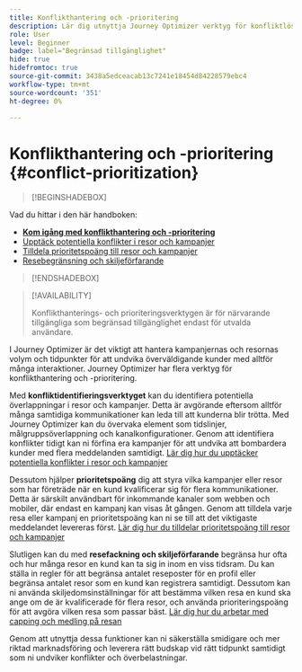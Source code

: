 ```yaml
---
title: Konflikthantering och -prioritering
description: Lär dig utnyttja Journey Optimizer verktyg för konfliktlösning och prioritering.
role: User
level: Beginner
badge: label="Begränsad tillgänglighet"
hide: true
hidefromtoc: true
source-git-commit: 3438a5edceacab13c7241e18454d84228579ebc4
workflow-type: tm+mt
source-wordcount: '351'
ht-degree: 0%

---
```



# Konflikthantering och -prioritering {#conflict-prioritization}

>[!BEGINSHADEBOX]

Vad du hittar i den här handboken:

* **[Kom igång med konflikthantering och -prioritering](gs-conflict-prioritization.md)**
* [Upptäck potentiella konflikter i resor och kampanjer](conflicts.md)
* [Tilldela prioritetspoäng till resor och kampanjer](priority-scores.md)
* [Resebegränsning och skiljeförfarande](journey-capping.md)

>[!ENDSHADEBOX]

>[!AVAILABILITY]
>
>Konflikthanterings- och prioriteringsverktygen är för närvarande tillgängliga som begränsad tillgänglighet endast för utvalda användare.

I Journey Optimizer är det viktigt att hantera kampanjernas och resornas volym och tidpunkter för att undvika överväldigande kunder med alltför många interaktioner. Journey Optimizer har flera verktyg för konflikthantering och -prioritering.

Med **konfliktidentifieringsverktyget** kan du identifiera potentiella överlappningar i resor och kampanjer. Detta är avgörande eftersom alltför många samtidiga kommunikationer kan leda till att kunderna blir trötta. Med Journey Optimizer kan du övervaka element som tidslinjer, målgruppsöverlappning och kanalkonfigurationer. Genom att identifiera konflikter tidigt kan ni förfina era kampanjer för att undvika att bombardera kunder med flera meddelanden samtidigt. [Lär dig hur du upptäcker potentiella konflikter i resor och kampanjer](conflicts.md)

Dessutom hjälper **prioritetspoäng** dig att styra vilka kampanjer eller resor som har företräde när en kund kvalificerar sig för flera kommunikationer. Detta är särskilt användbart för inkommande kanaler som webben och mobiler, där endast en kampanj kan visas åt gången. Genom att tilldela varje resa eller kampanj en prioritetspoäng kan ni se till att det viktigaste meddelandet levereras först. [Lär dig hur du tilldelar prioritetspoäng till resor och kampanjer](priority-scores.md)

Slutligen kan du med **resefackning och skiljeförfarande** begränsa hur ofta och hur många resor en kund kan ta sig in inom en viss tidsram. Du kan ställa in regler för att begränsa antalet reseposter för en profil eller begränsa antalet resor som en kund kan registrera samtidigt. Dessutom kan ni använda skiljedomsinställningar för att bestämma vilken resa en kund ska ange om de är kvalificerade för flera resor, och använda prioriteringspoäng för att avgöra vilken resa som passar bäst. [Lär dig hur du arbetar med capping och medling på resan](journey-capping.md)

Genom att utnyttja dessa funktioner kan ni säkerställa smidigare och mer riktad marknadsföring och leverera rätt budskap vid rätt tidpunkt samtidigt som ni undviker konflikter och överbelastningar.
